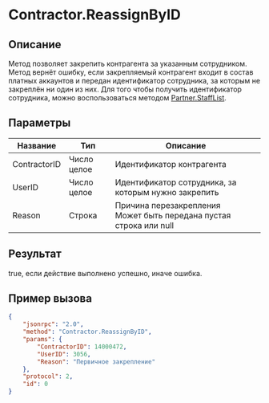 # Contractor.ReassignByID

## Описание

Метод позволяет закрепить контрагента за указанным сотрудником. Метод вернёт ошибку, если закрепляемый контрагент входит в состав платных аккаунтов и передан идентификатор сотрудника, за которым не закреплён ни один из них. Для того чтобы получить идентификатор сотрудника, можно воспользоваться методом [Partner.StaffList](Partner.StaffList.md).

## Параметры

| Название    | Тип          | Описание                                                                 |
|-------------|--------------|--------------------------------------------------------------------------|
| ContractorID| Число целое | Идентификатор контрагента                                                |
| UserID      | Число целое | Идентификатор сотрудника, за которым нужно закрепить                     |
| Reason      | Строка      | Причина перезакрепления<br>Может быть передана пустая строка или null    |

## Результат

true, если действие выполнено успешно, иначе ошибка.

## Пример вызова

```json
{
    "jsonrpc": "2.0",
    "method": "Contractor.ReassignByID",
    "params": {
        "ContractorID": 14000472,
        "UserID": 3056, 
        "Reason": "Первичное закрепление"
    },
    "protocol": 2,
    "id": 0
}
